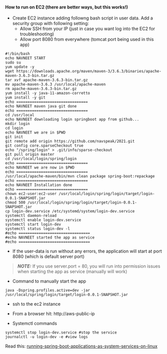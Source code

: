 #### How to run on EC2 (there are better ways, but this works!)

* Create EC2 instance adding followng bash script in user data. Add a security group with following setting:
  * Allow SSH from your IP (just in case you want log into the EC2 for troubleshooting)
  * Allow port 8080 from everywhere (tomcat port being used in this app)

```shell script
#!/bin/bash
echo NAVNEET START
sudo su
yum update -y
wget https://downloads.apache.org/maven/maven-3/3.6.3/binaries/apache-maven-3.6.3-bin.tar.gz
tar xvf apache-maven-3.6.3-bin.tar.gz
mv apache-maven-3.6.3 /usr/local/apache-maven
rm apache-maven-3.6.3-bin.tar.gz
yum install -y java-11-amazon-corretto
yum install -y git
echo ================================
echo NAVNEET maven java git done
echo ================================
cd /usr/local
echo NAVNEET downloading login springboot app from github...
mkdir login
cd login
echo NAVNEET we are in $PWD
git init
git remote add origin https://github.com/navspeak/2021.git
git config core.sparseCheckout true
echo "/spring/login" > .git/info/sparse-checkout
git pull origin master
cd /usr/local/login/spring/login
echo ================================
echo NAVNEET we are now in $PWD
echo ================================
/usr/local/apache-maven/bin/mvn clean package spring-boot:repackage
echo ================================
echo NAVNEET Installation done
echo ================================
chown ec2-user:ec2-user /usr/local/login/spring/login/target/login-0.0.1-SNAPSHOT.jar
chmod 500 /usr/local/login/spring/login/target/login-0.0.1-SNAPSHOT.jar
cp login-dev.service /etc/systemd/system/login-dev.service
systemctl daemon-reload
systemctl enable login-dev.service
systemctl start login-dev
systemctl status login-dev -l
#echo ================================
#echo NAVNEET started the app as service
#echo ================================
``` 
* If the user-data is run without any errors, the application will start at port 8080 (which is default server port)
> **_NOTE:_**  If you use server.port = 80, you will run into permission issues when starting the app as service (manually will work)
* Command to manually start the app
```shell script
java -Dspring.profiles.active=dev -jar /usr/local/spring/login/target/login-0.0.1-SNAPSHOT.jar
```
* ssh to the ec2 instance
* From a browser hit: http://aws-public-ip 

* Systemctl commands
```shell script
systemctl stop login-dev.service #stop the service
journalctl -u login-dev -e #view logs
```

Read this: [running-spring-boot-applications-as-system-services-on-linux](https://medium.com/@manjiki/running-spring-boot-applications-as-system-services-on-linux-5ea5f148c39a)
